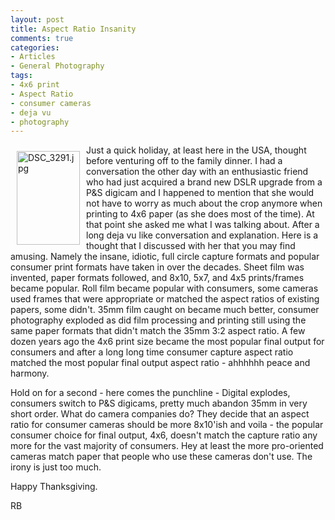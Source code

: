 ```yaml
---
layout: post
title: Aspect Ratio Insanity
comments: true
categories:
- Articles
- General Photography
tags:
- 4x6 print
- Aspect Ratio
- consumer cameras
- deja vu
- photography
---
```

<a rel="lightbox" href="/wp-content/uploads/2008/DSC_3291.jpg"><img style="border: 0pt none; margin: 10px;" title="DSC_3291.jpg" src="/wp-content/uploads/2008/.thumbs/.DSC_3291.jpg" border="0" alt="DSC_3291.jpg" width="101" height="150" align="left" /></a>Just a quick holiday, at least here in the USA, thought before venturing off to the family dinner. I had a conversation the other day with an enthusiastic friend who had just acquired a brand new DSLR upgrade from a P&amp;S digicam and I happened to mention that she would not have to worry as much about the crop anymore when printing to 4x6 paper (as she does most of the time). At that point she asked me what I was talking about. After a long deja vu like conversation and explanation. Here is a thought that I discussed with her that you may find amusing. Namely the insane, idiotic, full circle capture formats and popular consumer print formats have taken in over the decades. Sheet film was invented, paper formats followed, and 8x10, 5x7, and 4x5 prints/frames became popular. Roll film became popular with consumers, some cameras used frames that were appropriate or matched the aspect ratios of existing papers, some didn't. 35mm film caught on became much better, consumer photography exploded as did film processing and printing still using the same paper formats that didn't match the 35mm 3:2 aspect ratio. A few dozen years ago the 4x6 print size became the most popular final output for consumers and after a long long time consumer capture aspect ratio matched the most popular final output aspect ratio - ahhhhhh peace and harmony.

<!--more-->Hold on for a second - here comes the punchline - Digital explodes, consumers switch to P&amp;S digicams, pretty much abandon 35mm in very short order. What do camera companies do? They decide that an aspect ratio for consumer cameras should be more 8x10'ish and voila - the popular consumer choice for final output, 4x6, doesn't match the capture ratio any more for the vast majority of consumers. Hey at least the more pro-oriented cameras match paper that people who use these cameras don't use. The irony is just too much.

Happy Thanksgiving.

RB